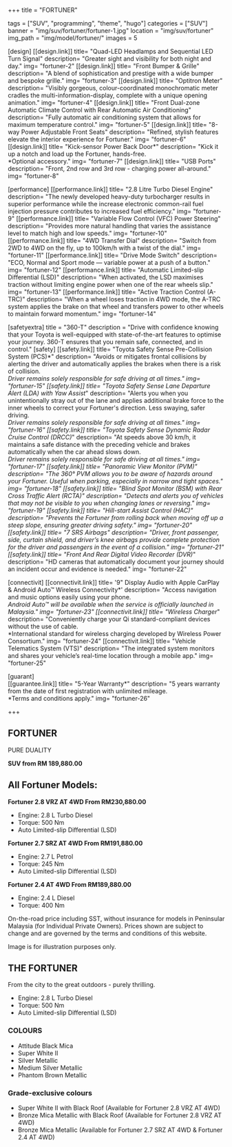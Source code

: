 +++
title = "FORTUNER"

tags = ["SUV", "programming", "theme", "hugo"]
categories = ["SUV"]
banner = "img/suv/fortuner/fortuner-1.jpg"
location = "img/suv/fortuner"
img_path = "img/model/fortuner/"
images = 5

[design]
   [[design.link]]
     title= "Quad-LED Headlamps and Sequential LED Turn Signal"
     description= "Greater sight and visibility for both night and day."
     img= "fortuner-2"
   [[design.link]]
     title= "Front Bumper & Grille"
     description= "A blend of sophistication and prestige with a wide bumper and bespoke grille."
     img= "fortuner-3"
   [[design.link]]
     title= "Optitron Meter"
     description= "Visibly gorgeous, colour-coordinated monochromatic meter cradles the multi-information-display, complete with a unique opening animation."
     img= "fortuner-4"
   [[design.link]]
     title= "Front Dual-zone Automatic Climate Control with Rear Automatic Air Conditioning"
     description= "Fully automatic air conditioning system that allows for maximum temperature control."
     img= "fortuner-5"
   [[design.link]]
     title= "8-way Power Adjustable Front Seats"
     description= "Refined, stylish features elevate the interior experience for Fortuner."
     img= "fortuner-6"
   [[design.link]]
     title= "Kick-sensor Power Back Door*"
     description= "Kick it up a notch and load up the Fortuner, hands-free.
<br>*Optional accessory."
     img= "fortuner-7"
   [[design.link]]
     title= "USB Ports"
     description= "Front, 2nd row and 3rd row - charging power all-around."
     img= "fortuner-8"
  
 
[performance]
   [[performance.link]]
     title= "2.8 Litre Turbo Diesel Engine"
     description= "The newly developed heavy-duty turbocharger results in superior performance while the increase electronic common-rail fuel injection pressure contributes to increased fuel efficiency."
     img= "fortuner-9"
   [[performance.link]]
     title= "Variable Flow Control (VFC) Power Steering"
     description= "Provides more natural handling that varies the assistance level to match high and low speeds."
     img= "fortuner-10"
   [[performance.link]]
     title= "4WD Transfer Dial"
     description= "Switch from 2WD to 4WD on the fly, up to 100km/h with a twist of the dial."
     img= "fortuner-11"
   [[performance.link]]
     title= "Drive Mode Switch"
     description= "ECO, Normal and Sport mode — variable power at a push of a button."
     img= "fortuner-12"
   [[performance.link]]
     title= "Automatic Limited-slip Differential (LSD)"
     description= "When activated, the LSD maximises traction without limiting engine power when one of the rear wheels slip."
     img= "fortuner-13"
   [[performance.link]]
     title= "Active Traction Control (A-TRC)"
     description= "When a wheel loses traction in 4WD mode, the A-TRC system applies the brake on that wheel and transfers power to other wheels to maintain forward momentum."
     img= "fortuner-14"


[safetyextra]
  title = "360-T"
  description = "Drive with confidence knowing that your Toyota is well-equipped with state-of-the-art features to optimise your journey. 360-T ensures that you remain safe, connected, and in control."
[safety]
   [[safety.link]]
     title= "Toyota Safety Sense Pre-Collision System (PCS)*"
     description= "Avoids or mitigates frontal collisions by alerting the driver and automatically applies the brakes when there is a risk of collision.
<br>*Driver remains solely responsible for safe driving at all times."
     img= "fortuner-15"
   [[safety.link]]
     title= "Toyota Safety Sense Lane Departure Alert (LDA) with Yaw Assist*"
     description= "Alerts you when you unintentionally stray out of the lane and applies additional brake force to the inner wheels to correct your Fortuner's direction. Less swaying, safer driving.
<br>*Driver remains solely responsible for safe driving at all times."
     img= "fortuner-16"
   [[safety.link]]
     title= "Toyota Safety Sense Dynamic Radar Cruise Control (DRCC)*"
     description= "At speeds above 30 km/h, it maintains a safe distance with the preceding vehicle and brakes automatically when the car ahead slows down.
<br>*Driver remains solely responsible for safe driving at all times."
     img= "fortuner-17"
   [[safety.link]]
     title= "Panoramic View Monitor (PVM)"
     description= "The 360° PVM allows you to be aware of hazards around your Fortuner. Useful when parking, especially in narrow and tight spaces."
     img= "fortuner-18"
   [[safety.link]]
     title= "Blind Spot Monitor (BSM) with Rear Cross Traffic Alert (RCTA)"
     description= "Detects and alerts you of vehicles that may not be visible to you when changing lanes or reversing."
     img= "fortuner-19"
   [[safety.link]]
     title= "Hill-start Assist Control (HAC)"
     description= "Prevents the Fortuner from rolling back when moving off up a steep slope, ensuring greater driving safety."
     img= "fortuner-20"
   [[safety.link]]
     title= "7 SRS Airbags"
     description= "Driver, front passenger, side, curtain shield, and driver’s knee airbags provide complete protection for the driver and passengers in the event of a collision."
     img= "fortuner-21"
   [[safety.link]]
     title= "Front And Rear Digital Video Recorder (DVR)*"
     description= "HD cameras that automatically document your journey should an incident occur and evidence is needed."
     img= "fortuner-22"


[connectivit]
   [[connectivit.link]]
     title= '9" Display Audio with Apple CarPlay & Android Auto™ Wireless Connectivity*'
     description= "Access navigation and music options easily using your phone.
<br>*Android Auto™ will be available when the service is officially launched in Malaysia."
     img= "fortuner-23"
   [[connectivit.link]]
     title= "Wireless Charger*"
     description= "Conveniently charge your Qi standard-compliant devices without the use of cable.
<br>*International standard for wireless charging developed by Wireless Power Consortium."
     img= "fortuner-24"
   [[connectivit.link]]
     title= "Vehicle Telematics System (VTS)"
     description= "The integrated system monitors and shares your vehicle’s real-time location through a mobile app."
     img= "fortuner-25"
 

[guarant]  
   [[guarantee.link]]
     title= "5-Year Warranty*"
     description= "5 years warranty from the date of first registration with unlimited mileage.
<br>*Terms and conditions apply."
     img= "fortuner-26"


+++
## FORTUNER

PURE DUALITY

**SUV from RM 189,880.00**

## All Fortuner Models:

**Fortuner 2.8 VRZ AT 4WD  From RM230,880.00**
- Engine: 2.8 L Turbo Diesel
- Torque: 500 Nm
- Auto Limited-slip Differential (LSD)
  
**Fortuner 2.7 SRZ AT 4WD  From RM191,880.00**
- Engine: 2.7 L Petrol
- Torque: 245 Nm
- Auto Limited-slip Differential (LSD)

**Fortuner 2.4 AT 4WD  From RM189,880.00**
- Engine: 2.4 L Diesel
- Torque: 400 Nm

On-the-road price including SST, without insurance for models in Peninsular Malaysia (for Individual Private Owners).
Prices shown are subject to change and are governed by the terms and conditions of this website.

Image is for illustration purposes only.
 
## THE FORTUNER
From the city to the great outdoors - purely thrilling.
- Engine: 2.8 L Turbo Diesel
- Torque: 500 Nm
- Auto Limited-slip Differential (LSD)


### COLOURS
- Attitude Black Mica
- Super White II
- Silver Metallic
- Medium Silver Metallic
- Phantom Brown Metallic

### Grade-exclusive colours
- Super White II with Black Roof (Available for Fortuner 2.8 VRZ AT 4WD)
- Bronze Mica Metallic with Black Roof (Available for Fortuner 2.8 VRZ AT 4WD)
- Bronze Mica Metallic (Available for Fortuner 2.7 SRZ AT 4WD & Fortuner 2.4 AT 4WD)
